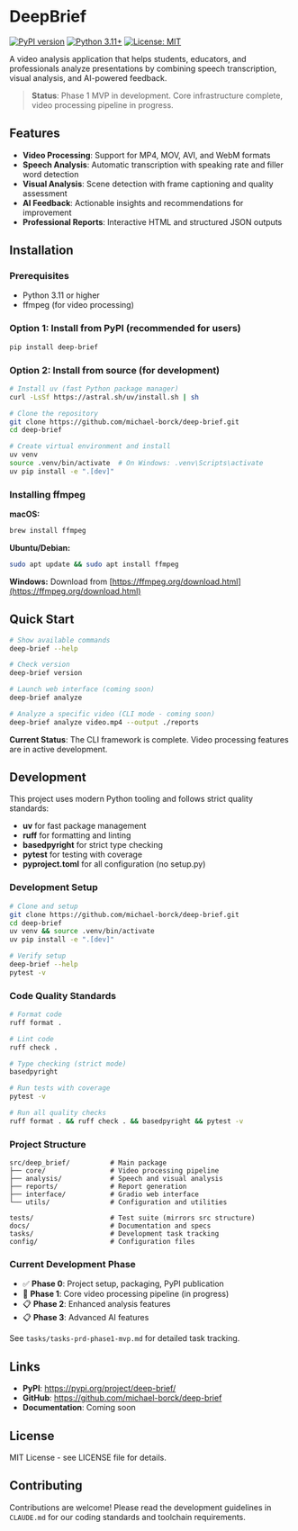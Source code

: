 # DeepBrief

[![PyPI version](https://badge.fury.io/py/deep-brief.svg)](https://pypi.org/project/deep-brief/)
[![Python 3.11+](https://img.shields.io/badge/python-3.11+-blue.svg)](https://www.python.org/downloads/)
[![License: MIT](https://img.shields.io/badge/License-MIT-yellow.svg)](https://opensource.org/licenses/MIT)

A video analysis application that helps students, educators, and professionals analyze presentations by combining speech transcription, visual analysis, and AI-powered feedback.

> **Status**: Phase 1 MVP in development. Core infrastructure complete, video processing pipeline in progress.

## Features

- **Video Processing**: Support for MP4, MOV, AVI, and WebM formats
- **Speech Analysis**: Automatic transcription with speaking rate and filler word detection
- **Visual Analysis**: Scene detection with frame captioning and quality assessment
- **AI Feedback**: Actionable insights and recommendations for improvement
- **Professional Reports**: Interactive HTML and structured JSON outputs

## Installation

### Prerequisites

- Python 3.11 or higher
- ffmpeg (for video processing)

### Option 1: Install from PyPI (recommended for users)

```bash
pip install deep-brief
```

### Option 2: Install from source (for development)

```bash
# Install uv (fast Python package manager)
curl -LsSf https://astral.sh/uv/install.sh | sh

# Clone the repository
git clone https://github.com/michael-borck/deep-brief.git
cd deep-brief

# Create virtual environment and install
uv venv
source .venv/bin/activate  # On Windows: .venv\Scripts\activate
uv pip install -e ".[dev]"
```

### Installing ffmpeg

**macOS:**
```bash
brew install ffmpeg
```

**Ubuntu/Debian:**
```bash
sudo apt update && sudo apt install ffmpeg
```

**Windows:**
Download from [https://ffmpeg.org/download.html](https://ffmpeg.org/download.html)

## Quick Start

```bash
# Show available commands
deep-brief --help

# Check version
deep-brief version

# Launch web interface (coming soon)
deep-brief analyze

# Analyze a specific video (CLI mode - coming soon)
deep-brief analyze video.mp4 --output ./reports
```

**Current Status**: The CLI framework is complete. Video processing features are in active development.

## Development

This project uses modern Python tooling and follows strict quality standards:

- **uv** for fast package management
- **ruff** for formatting and linting
- **basedpyright** for strict type checking
- **pytest** for testing with coverage
- **pyproject.toml** for all configuration (no setup.py)

### Development Setup

```bash
# Clone and setup
git clone https://github.com/michael-borck/deep-brief.git
cd deep-brief
uv venv && source .venv/bin/activate
uv pip install -e ".[dev]"

# Verify setup
deep-brief --help
pytest -v
```

### Code Quality Standards

```bash
# Format code
ruff format .

# Lint code  
ruff check .

# Type checking (strict mode)
basedpyright

# Run tests with coverage
pytest -v

# Run all quality checks
ruff format . && ruff check . && basedpyright && pytest -v
```

### Project Structure

```
src/deep_brief/          # Main package
├── core/                # Video processing pipeline
├── analysis/            # Speech and visual analysis  
├── reports/             # Report generation
├── interface/           # Gradio web interface
└── utils/               # Configuration and utilities

tests/                   # Test suite (mirrors src structure)
docs/                    # Documentation and specs
tasks/                   # Development task tracking
config/                  # Configuration files
```

### Current Development Phase

- ✅ **Phase 0**: Project setup, packaging, PyPI publication
- 🚧 **Phase 1**: Core video processing pipeline (in progress)
- 📋 **Phase 2**: Enhanced analysis features
- 📋 **Phase 3**: Advanced AI features

See `tasks/tasks-prd-phase1-mvp.md` for detailed task tracking.

## Links

- **PyPI**: https://pypi.org/project/deep-brief/
- **GitHub**: https://github.com/michael-borck/deep-brief
- **Documentation**: Coming soon

## License

MIT License - see LICENSE file for details.

## Contributing

Contributions are welcome! Please read the development guidelines in `CLAUDE.md` for our coding standards and toolchain requirements.